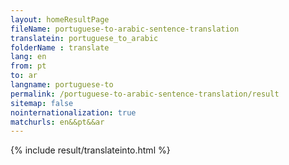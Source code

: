 ```yaml
---
layout: homeResultPage
fileName: portuguese-to-arabic-sentence-translation
translatein: portuguese_to_arabic
folderName : translate
lang: en
from: pt
to: ar
langname: portuguese-to
permalink: /portuguese-to-arabic-sentence-translation/result
sitemap: false
nointernationalization: true
matchurls: en&&pt&&ar
---
```

{% include result/translateinto.html %}

<script src="/js/result/translation.js" data-foldername="{{page.folderName}}" data-lang="{{page.lang}}"></script>
